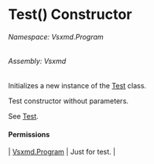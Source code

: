 <a name='M-Vsxmd-Program-Test-#ctor'></a>
# Test() Constructor

###### Namespace:  Vsxmd.Program

###### Assembly:  Vsxmd

Initializes a new instance of the [Test](./../Test.md) class.

Test constructor without parameters.

See [Test](#).

#### Permissions

| [Vsxmd.Program](./../../../Vsxmd/Program/Program.md) | Just for test. |

